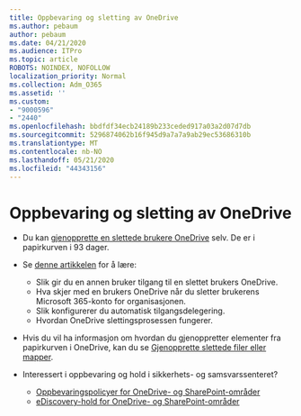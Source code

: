 ```yaml
---
title: Oppbevaring og sletting av OneDrive
ms.author: pebaum
author: pebaum
ms.date: 04/21/2020
ms.audience: ITPro
ms.topic: article
ROBOTS: NOINDEX, NOFOLLOW
localization_priority: Normal
ms.collection: Adm_O365
ms.assetid: ''
ms.custom:
- "9000596"
- "2440"
ms.openlocfilehash: bbdfdf34ecb24189b233ceded917a03a2d07d7db
ms.sourcegitcommit: 5296874062b16f945d9a7a7a9ab29ec53686310b
ms.translationtype: MT
ms.contentlocale: nb-NO
ms.lasthandoff: 05/21/2020
ms.locfileid: "44343156"
---
```

# <a name="onedrive-retention-and-deletion"></a>Oppbevaring og sletting av OneDrive

- Du kan [gjenopprette en slettede brukere OneDrive](https://docs.microsoft.com/onedrive/restore-deleted-onedrive) selv. De er i papirkurven i 93 dager.

- Se [denne artikkelen](https://docs.microsoft.com/onedrive/retention-and-deletion) for å lære:
    - Slik gir du en annen bruker tilgang til en slettet brukers OneDrive.
    - Hva skjer med en brukers OneDrive når du sletter brukerens Microsoft 365-konto for organisasjonen.
    - Slik konfigurerer du automatisk tilgangsdelegering.
    - Hvordan OneDrive slettingsprosessen fungerer.

- Hvis du vil ha informasjon om hvordan du gjenoppretter elementer fra papirkurven i OneDrive, kan du se [Gjenopprette slettede filer eller mapper](https://support.office.com/article/949ada80-0026-4db3-a953-c99083e6a84f).

- Interessert i oppbevaring og hold i sikkerhets- og samsvarssenteret?
    - [Oppbevaringspolicyer for OneDrive- og SharePoint-områder](https://docs.microsoft.com/office365/securitycompliance/retention-policies?redirectSourcePath=%252farticle%252f5e377752-700d-4870-9b6d-12bfc12d2423#content-in-onedrive-accounts-and-sharepoint-sites)
    - [eDiscovery-hold for OneDrive- og SharePoint-områder](https://docs.microsoft.com/office365/securitycompliance/ediscovery-cases#step-4-place-content-locations-on-hold)
